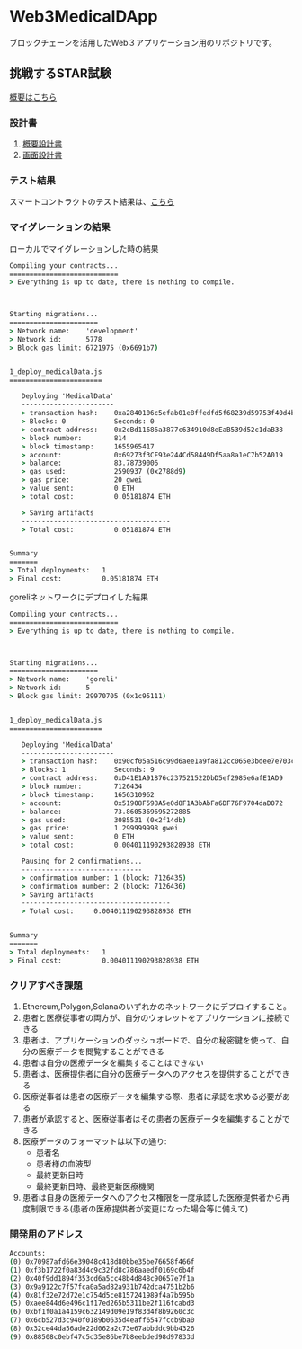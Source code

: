 # Web3MedicalDApp
ブロックチェーンを活用したWeb３アプリケーション用のリポジトリです。

## 挑戦するSTAR試験
 <a href="https://unchain-shiftbase.notion.site/2-Distributed-medical-database-Japanese-18540901b8114aa787e7ec3aa30d5602">概要はこちら</a>

### 設計書
 1. <a href="./docs/design.md">概要設計書</a>
 2. <a href="./docs/page.md">画面設計書</a>

### テスト結果

スマートコントラクトのテスト結果は、<a href="./docs/testResult.md">こちら</a>

### マイグレーションの結果

ローカルでマイグレーションした時の結果

```cmd
Compiling your contracts...
===========================
> Everything is up to date, there is nothing to compile.



Starting migrations...
======================
> Network name:    'development'
> Network id:      5778
> Block gas limit: 6721975 (0x6691b7)


1_deploy_medicalData.js
=======================

   Deploying 'MedicalData'
   -----------------------
   > transaction hash:    0xa2840106c5efab01e8ffedfd5f68239d59753f40d4be75a9c0ebd769d5209efb
   > Blocks: 0            Seconds: 0
   > contract address:    0x2cBd11686a3877c634910d8eEaB539d52c1daB38
   > block number:        814
   > block timestamp:     1655965417
   > account:             0x69273f3CF93e244Cd58449Df5aa8a1eC7b52A019
   > balance:             83.78739006
   > gas used:            2590937 (0x2788d9)
   > gas price:           20 gwei
   > value sent:          0 ETH
   > total cost:          0.05181874 ETH

   > Saving artifacts
   -------------------------------------
   > Total cost:          0.05181874 ETH


Summary
=======
> Total deployments:   1
> Final cost:          0.05181874 ETH
```

goreliネットワークにデプロイした結果

```cmd
Compiling your contracts...
===========================
> Everything is up to date, there is nothing to compile.



Starting migrations...
======================
> Network name:    'goreli'
> Network id:      5
> Block gas limit: 29970705 (0x1c95111)


1_deploy_medicalData.js
=======================

   Deploying 'MedicalData'
   -----------------------
   > transaction hash:    0x90cf05a516c99d6aee1a9fa812cc065e3bdee7e703ce5108c7e5602c6138fe53
   > Blocks: 1            Seconds: 9
   > contract address:    0xD41E1A91876c237521522DbD5ef2985e6afE1AD9
   > block number:        7126434
   > block timestamp:     1656310962
   > account:             0x51908F598A5e0d8F1A3bAbFa6DF76F9704daD072
   > balance:             73.8605369695272885
   > gas used:            3085531 (0x2f14db)
   > gas price:           1.299999998 gwei
   > value sent:          0 ETH
   > total cost:          0.004011190293828938 ETH

   Pausing for 2 confirmations...
   ------------------------------
   > confirmation number: 1 (block: 7126435)
   > confirmation number: 2 (block: 7126436)
   > Saving artifacts
   -------------------------------------
   > Total cost:     0.004011190293828938 ETH


Summary
=======
> Total deployments:   1
> Final cost:          0.004011190293828938 ETH
```

### クリアすべき課題

1. Ethereum,Polygon,Solanaのいずれかのネットワークにデプロイすること。
2. 患者と医療従事者の両方が、自分のウォレットをアプリケーションに接続できる
3. 患者は、アプリケーションのダッシュボードで、自分の秘密鍵を使って、自分の医療データを閲覧することができる
4. 患者は自分の医療データを編集することはできない
5. 患者は、医療提供者に自分の医療データへのアクセスを提供することができる
6. 医療従事者は患者の医療データを編集する際、患者に承認を求める必要がある
7. 患者が承認すると、医療従事者はその患者の医療データを編集することができる
8. 医療データのフォーマットは以下の通り:
    - 患者名
    - 患者様の血液型
    - 最終更新日時
    - 最終更新日時、最終更新医療機関
9. 患者は自身の医療データへのアクセス権限を一度承認した医療提供者から再度制限できる(患者の医療提供者が変更になった場合等に備えて)

### 開発用のアドレス

```cmd
Accounts:
(0) 0x70987afd66e39048c418d80bbe35be76658f466f
(1) 0xf3b1722f0a83d4c9c32fd8c786aaedf0169c6b4f
(2) 0x40f9dd1894f353cd6a5cc48b4d848c90657e7f1a
(3) 0x9a9122c7f57fca0a5ad82a931b742dca4751b2b6
(4) 0x81f32e72d72e1c754d5ce8157241989f4a7b595b
(5) 0xaee844d6e496c1f17ed265b5311be2f116fcabd3
(6) 0xbf1f0a1a4159c632149d09e19f83d4f8b9260c3c
(7) 0x6cb527d3c940f0189b0635d4eaff6547fccb9ba0
(8) 0x32ce44da56ade22d062a2c73e67abbddc9bb4326
(9) 0x88508c0ebf47c5d35e86be7b8eebded98d97833d
```